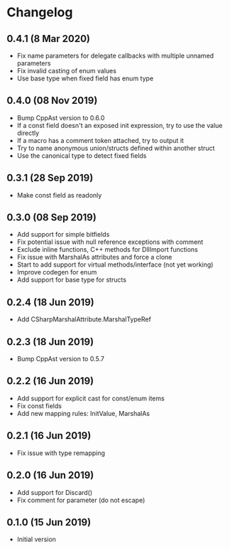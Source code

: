 # Changelog

## 0.4.1 (8 Mar 2020)
- Fix name parameters for delegate callbacks with multiple unnamed parameters
- Fix invalid casting of enum values
- Use base type when fixed field has enum type

## 0.4.0 (08 Nov 2019)
- Bump CppAst version to 0.6.0
- If a const field doesn't an exposed init expression, try to use the value directly
- If a macro has a comment token attached, try to output it
- Try to name anonymous union/structs defined within another struct
- Use the canonical type to detect fixed fields

## 0.3.1 (28 Sep 2019)
- Make const field as readonly

## 0.3.0 (08 Sep 2019)
- Add support for simple bitfields
- Fix potential issue with null reference exceptions with comment
- Exclude inline functions, C++ methods for DllImport functions
- Fix issue with MarshalAs attributes and force a clone
- Start to add support for virtual methods/interface (not yet working)
- Improve codegen for enum 
- Add support for base type for structs

## 0.2.4 (18 Jun 2019)
- Add CSharpMarshalAttribute.MarshalTypeRef  

## 0.2.3 (18 Jun 2019)
- Bump CppAst version to 0.5.7

## 0.2.2 (16 Jun 2019)
- Add support for explicit cast for const/enum items
- Fix const fields
- Add new mapping rules: InitValue, MarshalAs

## 0.2.1 (16 Jun 2019)
- Fix issue with type remapping

## 0.2.0 (16 Jun 2019)
- Add support for Discard()
- Fix comment for parameter (do not escape)

## 0.1.0 (15 Jun 2019)
- Initial version
